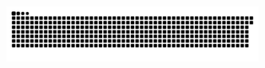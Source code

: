 <picture>
  <source media="(prefers-color-scheme: dark)" srcset="https://raw.githubusercontent.com/MarineHakobyan/MarineHakobyan/293cb0821e7a165d8cda83c6bab0fa1a4a7dbc4d/github-contribution-grid-snake-dark.svg" />
  <source media="(prefers-color-scheme: light)" srcset="https://raw.githubusercontent.com/MarineHakobyan/MarineHakobyan/293cb0821e7a165d8cda83c6bab0fa1a4a7dbc4d/github-contribution-grid-snake.svg" />
  <img alt="github-snake" src="https://raw.githubusercontent.com/MarineHakobyan/MarineHakobyan/293cb0821e7a165d8cda83c6bab0fa1a4a7dbc4d/github-contribution-grid-snake-dark.svg" />
</picture>

